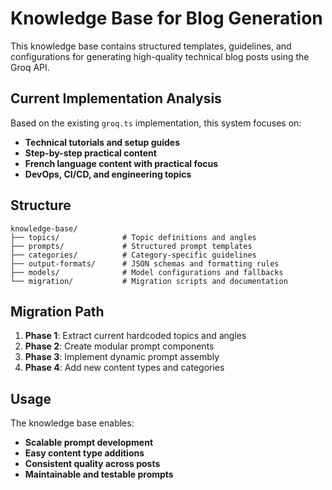 # Knowledge Base for Blog Generation

This knowledge base contains structured templates, guidelines, and configurations for generating high-quality technical blog posts using the Groq API.

## Current Implementation Analysis

Based on the existing `groq.ts` implementation, this system focuses on:
- **Technical tutorials and setup guides**
- **Step-by-step practical content**
- **French language content with practical focus**
- **DevOps, CI/CD, and engineering topics**

## Structure

```
knowledge-base/
├── topics/              # Topic definitions and angles
├── prompts/             # Structured prompt templates
├── categories/          # Category-specific guidelines
├── output-formats/      # JSON schemas and formatting rules
├── models/              # Model configurations and fallbacks
└── migration/           # Migration scripts and documentation
```

## Migration Path

1. **Phase 1**: Extract current hardcoded topics and angles
2. **Phase 2**: Create modular prompt components
3. **Phase 3**: Implement dynamic prompt assembly
4. **Phase 4**: Add new content types and categories

## Usage

The knowledge base enables:
- **Scalable prompt development**
- **Easy content type additions**
- **Consistent quality across posts**
- **Maintainable and testable prompts**

